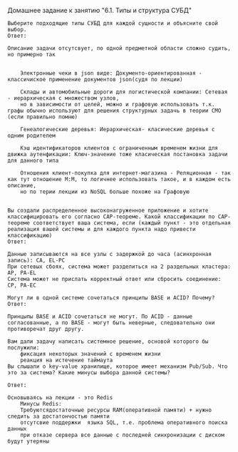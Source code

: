 
Домашнее задание к занятию "6.1. Типы и структура СУБД"

    Выберите подходящие типы СУБД для каждой сущности и объясните свой выбор.
    Ответ:

    Описание задачи отсутсвует, по одной предметной области сложно судить, но примерно так
            

        Электронные чеки в json виде: Документо-ориентированная - классичиское применение документов json(судя по лекции)

        Склады и автомобильные дороги для логистической компании: Сетевая - иерархическая с множеством узлов, 
        но в зависимости от целей, можно и графовую использовать т.к. графы обычно используют для решения структурных задачь в теории СМО (если правильно помню)

        Генеалогические деревья: Иерархическая- класические деревья с одним родителем

        Кэш идентификаторов клиентов с ограниченным временем жизни для движка аутенфикации: Ключ-значение тоже класическая постановка задачи для данного типа

        Отношения клиент-покупка для интернет-магазина - Реляционная - так как тут отношение М:М, то логичнее использовать такое, и в каждом есть описание,
        но по терии лекции из NoSQL больше похоже на Графовую


    Вы создали распределенное высоконагруженное приложение и хотите классифицировать его согласно CAP-теореме. Какой классификации по CAP-теореме соответствует ваша система, если (каждый пункт - это отдельная реализация вашей системы и для каждого пункта надо привести классификацию)
    Ответ:

    Данные записываются на все узлы с задержкой до часа (асинхронная запись): CA, EL-PC
    При сетевых сбоях, система может разделиться на 2 раздельных кластера: AP, PA-EL
    Система может не прислать корректный ответ или сбросить соединение: CP, PA-EC

    Могут ли в одной системе сочетаться принципы BASE и ACID? Почему?
    Ответ:

    Принцыпы BASE и ACID сочетаться не могут. По ACID - данные согласованные, а по BASE - могут быть неверные, следовательно они противоречат друг другу.

    Вам дали задачу написать системное решение, основой которого бы послужили:
        фиксация некоторых значений с временем жизни
        реакция на истечение таймаута 
    Вы слышали о key-value хранилище, которое имеет механизм Pub/Sub. Что это за система? Какие минусы выбора данной системы?

    Ответ:

    Основываясь на лекции - это Redis
        Минусы Redis:
        Требуютсядостаточные ресурсы RAM(оперативной памяти) + нужно следить за достатончостью памяти 
        отсутсвие поддержки  языка SQL, т.е. проблема оперативного поиска данных  
        при отказе сервера все данные с последней синхронизации с диском будут утеряны
            


